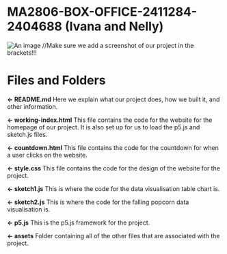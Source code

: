 # MA2806-BOX-OFFICE-2411284-2404688 (Ivana and Nelly)

![An image](...) //Make sure we add a screenshot of our project in the brackets!!!

# Files and Folders

**← README.md** Here we explain what our project does, how we built it, and other information.

**← working-index.html** This file contains the code for the website for the homepage of our project. It is also set up for us to load the p5.js and sketch.js files.

**← countdown.html** This file contains the code for the countdown for when a user clicks on the website. 

**← style.css** This file contains the code for the design of the website for the project.

**← sketch1.js** This is where the code for the data visualisation table chart is. 

**← sketch2.js** This is where the code for the falling popcorn data visualisation is.

**← p5.js** This is the p5.js framework for the project.

**← assets** Folder containing all of the other files that are associated with the project.